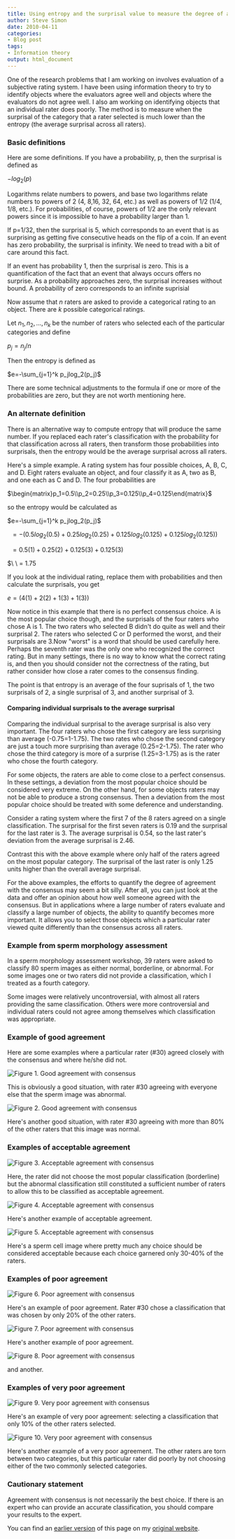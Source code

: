 ```yaml
---
title: Using entropy and the surprisal value to measure the degree of agreement with the consensus finding
author: Steve Simon
date: 2010-04-11
categories:
- Blog post
tags:
- Information theory
output: html_document
---
```


One of the research problems that I am working on involves evaluation of a subjective rating system. I have been using information theory to try to identify objects where the evaluators agree well and objects where the evaluators do not agree well. I also am working on identifying objects that an individual rater does poorly. The method is to measure when the surprisal of the category that a rater selected is much lower than the entropy (the average surprisal across all raters).

<!---More--->

### Basic definitions

Here are some definitions. If you have a probability, p, then the surprisal is defined as

$-log_2(p)$

Logarithms relate numbers to powers, and base two logarithms relate numbers to powers of 2 (4, 8,16, 32, 64, etc.) as well as powers of 1/2 (1/4, 1/8, etc.). For probabilities, of course, powers of 1/2 are the only relevant powers since it is impossible to have a probability larger than 1.

If p=1/32, then the surprisal is 5, which corresponds to an event that is as surprising as getting five consecutive heads on the flip of a coin. If an event has zero probability, the surprisal is infinity. We need to tread with a bit of care around this fact.

If an event has probability 1, then the surprisal is zero. This is a quantification of the fact that an event that always occurs offers no surprise. As a probability approaches zero, the surprisal increases without bound. A probability of zero corresponds to an infinite suprisial

Now assume that $n$ raters are asked to provide a categorical rating to an object. There are $k$ possible categorical ratings.

Let $n_1, n_2, ..., n_k$ be the number of raters who selected each of the particular categories and define

$p_j=n_j/n$

Then the entropy is defined as

$e=-\sum_{j=1}^k p_jlog_2(p_j)$

There are some technical adjustments to the formula if one or more of the probabilities are zero, but they are not worth mentioning here.

### An  alternate definition

There is an alternative way to compute entropy that will produce the same number. If you replaced each rater's classification with the probability for that classification across all raters, then transform those probabilities into surprisals, then the entropy would be the average surprisal across all raters.

Here's a simple example. A rating system has four possible choices, A, B, C, and D. Eight raters evaluate an object, and four classify it as A, two as B, and one each as C and D. The four probabilities are

$\begin{matrix}p_1=0.5\\p_2=0.25\\p_3=0.125\\p_4=0.125\end{matrix}$

so the entropy would be calculated as

$e=-\sum_{j=1}^k p_jlog_2(p_j)$

$\ \ = -(0.5 log_2(0.5) + 0.25 log_2(0.25) + 0.125 log_2(0.125) + 0.125 log_2(0.125))$

$\ \ = 0.5(1) + 0.25(2) + 0.125(3) + 0.125(3)$

$\ \ = 1.75

If you look at the individual rating, replace them with probabilities and then calculate the surprisals, you get

$e = (4(1) + 2(2) + 1(3) +1(3))$


Now notice in this example that there is no perfect consensus choice. A is the most popular choice though, and the surprisals of the four raters who chose A is 1. The two raters who selected B didn't do quite as well and their surprisal 2. The raters who selected C or D performed the worst, and their surprisals are 3.Now "worst" is a word that should be used carefully here. Perhaps the seventh rater was the only one who recognized the correct rating. But in many settings, there is no way to know what the correct rating is, and then you should consider not the correctness of the rating, but rather consider how close a rater comes to the consensus finding.

The point is that entropy is an average of the four suprisals of 1, the two surprisals of 2, a single surprisal of 3, and another surprisal of 3.

#### Comparing individual surprisals to the average surprisal

Comparing the individual surprisal to the average surprisal is also very important. The four raters who chose the first category are less surprising than average (-0.75=1-1.75). The two rates who chose the second category are just a touch more surprising than average (0.25=2-1.75). The rater who chose the third category is more of a surprise (1.25=3-1.75) as is the rater who chose the fourth category.

For some objects, the raters are able to come close to a perfect consensus. In these settings, a deviation from the most popular choice should be considered very extreme. On the other hand, for some objects raters may not be able to produce a strong consensus. Then a deviation from the most popular choice should be treated with some deference and understanding.

Consider a rating system where the first 7 of the 8 raters agreed on a single classification. The surprisal for the first seven raters is 0.19 and the surprisal for the last rater is 3. The average surprisal is 0.54, so the last rater's deviation from the average surprisal is 2.46.

Contrast this with the above example where only half of the raters agreed on the most popular category. The surprisal of the last rater is only 1.25 units higher than the overall average surprisal.

For the above examples, the efforts to quantify the degree of agreement with the consensus may seem a bit silly. After all, you can just look at the data and offer an opinion about how well someone agreed with the consensus. But in applications where a large number of raters evaluate and classify a large number of objects, the ability to quantify becomes more important. It allows you to select those objects which a particular rater viewed quite differently than the consensus across all raters.

### Example from sperm morphology assessment

In a sperm morphology assessment workshop, 39 raters were asked to classify 80 sperm images as either normal, borderline, or abnormal. For some images one or two raters did not provide a classification, which I treated as a fourth category.

Some images were relatively uncontroversial, with almost all raters providing the same classification. Others were more controversial and individual raters could not agree among themselves which classification was appropriate.

### Example of good agreement

Here are some examples where a particular rater (#30) agreed closely with the consensus and where he/she did not.

![Figure 1. Good agreement with consensus](http://pmean.com/new-images/10/agreement-with-consensus-01.gif)

This is obviously a good situation, with rater #30 agreeing with everyone else that the sperm image was abnormal.

![Figure 2. Good agreement with consensus](http://pmean.com/new-images/10/agreement-with-consensus-02.gif)

Here's another good situation, with rater #30 agreeing with more than 80% of the other raters that this image was normal.

### Examples of acceptable agreement

![Figure 3. Acceptable agreement with consensus](http://pmean.com/new-images/10/agreement-with-consensus-03.gif)

Here, the rater did not choose the most popular classification (borderline) but the abnormal classification still constituted a sufficient number of raters to allow this to be classified as acceptable agreement.

![Figure 4. Acceptable agreement with consensus](http://pmean.com/new-images/10/agreement-with-consensus-04.gif)

Here's another example of acceptable agreement.

![Figure 5. Acceptable agreement with consensus](http://pmean.com/new-images/10/agreement-with-consensus-05.gif)

Here's a sperm cell image where pretty much any choice should be considered acceptable because each choice garnered only 30-40% of the raters.

### Examples of poor agreement

![Figure 6. Poor agreement with consensus](http://pmean.com/new-images/10/agreement-with-consensus-06.gif)

Here's an example of poor agreement. Rater #30 chose a classification that was chosen by only 20% of the other raters.

![Figure 7. Poor agreement with consensus](http://pmean.com/new-images/10/agreement-with-consensus-07.gif)

Here's another example of poor agreement.

![Figure 8. Poor agreement with consensus](http://pmean.com/new-images/10/agreement-with-consensus-08.gif)

and another.

### Examples of very poor agreement

![Figure 9. Very poor agreement with consensus](http://pmean.com/new-images/10/agreement-with-consensus-09.gif)

Here's an example of very poor agreement: selecting a classification that only 10% of the other raters selected.

![Figure 10. Very poor agreement with consensus](http://pmean.com/new-images/10/agreement-with-consensus-10.gif)

Here's another example of a very poor agreement. The other raters are torn between two categories, but this particular rater did poorly by not choosing either of the two commonly selected categories.

### Cautionary statement

Agreement with consensus is not necessarily the best choice. If there is an expert who can provide an accurate classification, you should compare your results to the expert.

You can find an [earlier version][sim1] of this page on my [original website][sim2].

[sim1]: http://www.pmean.com/10/AgreementWithConsensus.html
[sim2]: http://www.pmean.com/original_site.html
